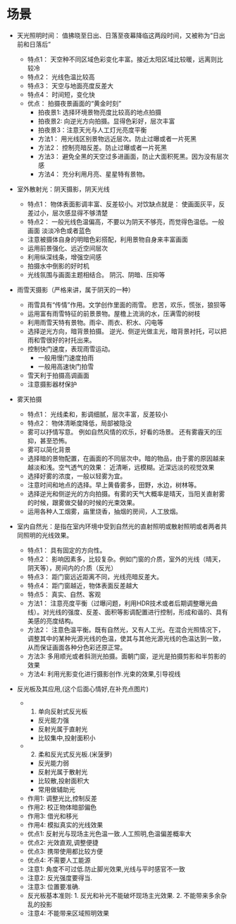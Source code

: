 # 场景
- 天光照明时间： 值拂晓至日出、日落至夜幕降临这两段时间，又被称为“日出前和日落后”
  - 特点1： 天空种不同区域色彩变化丰富。接近太阳区域比较暖，远离则比较冷
  - 特点2： 光线色温比较高
  - 特点3： 天空与地面亮度反差大
  - 特点4： 时间短，变化快
  - 优点： 拍摄夜景画面的“黄金时刻”
    - 拍夜景1: 选择环境景物亮度比较高的地点拍摄
    - 拍夜景2: 向逆光方向拍摄。显得色彩好，层次丰富
    - 拍夜景3：注意天光与人工灯光亮度平衡
    - 方法1： 用光线区别景物远近层次。防止过曝或者一片死黑
    - 方法2： 控制亮暗反差。防止过曝或者一片死黑
    - 方法3： 避免全黑的天空过多进画面，防止大面积死黑。因为没有层次感
    - 方法4： 充分利用月亮、星星特有景物。
- 室外散射光：阴天摄影，阴天光线
  - 特点1： 物体表面影调丰富、反差较小。对饮缺点就是： 使画面灰平，反差过小，层次感显得不够清楚
  - 特点2： 一般光线色温偏高，不要以为阴天不够亮，而觉得色温低。一般画面 淡淡冷色或者蓝色
  - 注意被摄体自身的明暗色彩搭配，利用景物自身来丰富画面
  - 运用前景强化、远近空间层次
  - 利用纵深线条，增强空间感
  - 拍摄水中倒影的好时机
  - 光线氛围与画面主题相结合。  阴沉、阴暗、压抑等

- 雨雪天摄影（严格来讲，属于阴天的一种）
  - 雨雪具有“传情”作用。文学创作里面的雨雪。 悲苦，欢乐，慌张，狼狈等
  - 运用富有雨雪特征的前景景物。屋檐上流淌的水，压满雪的树枝
  - 利用雨雪天特有景物。雨伞、雨衣、积水、闪电等
  - 选择逆光方向，暗背景拍摄。 逆光、侧逆光做主光，暗背景衬托，可以把雨和雪很好的衬托出来。
  - 控制快门速度，表现雨雪运动。
    - 一般用慢门速度拍雨
    - 一般用高速快门拍雪
  - 雪天利于拍摄高调画面
  - 注意摄影器材保护

- 雾天拍摄
  - 特点1： 光线柔和，影调细腻，层次丰富，反差较小
  - 特点2： 物体清晰度降低，局部被隐没
  - 雾可以抒情写意。  例如自然风情的欢乐，好看的场景。  还有雾霾天的压抑，甚至恐怖。
  - 雾可以简化背景
  - 选择暗的景物配置，在画面的不同层次中。暗的物品，由于雾的原因越来越淡和浅。空气透气的效果： 近清晰，远模糊。近深远淡的视觉效果
  - 选择好雾的浓度，一般以轻雾为宜。
  - 注意时间和地点的选择。早上黄昏雾多，田野，水边，树林等。
  - 选择逆光和侧逆光的方向拍摄。有雾的天气大概率是晴天，当阳关直射雾的时候，跟雾做交替的时候的光束效果。
  - 运用各种人工烟雾，庙里烧香，抽烟的房间，人工放烟。

- 室内自然光：是指在室内环境中受到自然光的直射照明或散射照明或者两者共同照明的光线效果。
  - 特点1： 具有固定的方向性。
  - 特点2： 影响因素多，比较复杂。例如门窗的介质，室外的光线（晴天，阴天等），房间内的介质（反光）
  - 特点3： 距门窗远近距离不同，光线亮暗反差大。
  - 特点4： 距门窗越近，物体表面反差越大
  - 特点5： 真实、自然、客观
  - 方法1： 注意亮度平衡（过曝问题，利用HDR技术或者后期调整曝光曲线）。对光线的强度、反差、面积等影调配置进行控制，形成和谐的、具有美感的亮度结构。
  - 方法2： 注意色温平衡。既有自然光，又有人工光。在混合光照情况下，调整其中的某种光源光线的色温，使其与其他光源光线的色温达到一致，从而保证画面各种分色彩还原正常。
  - 方法3:  多用顺光或者斜测光拍摄。面朝门窗，逆光是拍摄剪影和半剪影的效果
  - 方法4:  利用光影变化进行摄影创作.光束的效果,引导视线

- 反光板及其应用,(这个后面心情好,在补充点图片)
  - 1. 单向反射式反光板
    - 反光能力强
    - 反射光属于直射光
    - 比较集中,投射面积小
  - 2. 柔和反光式反光板.(米菠萝)
    - 反光能力弱
    - 反射光属于散射光
    - 比较散,投射面积大
    - 常用做辅助光
  - 作用1: 调整光比,控制反差
  - 作用2: 校正物体暗部偏色
  - 作用3: 借光和移光
  - 作用4: 模拟真实的光线效果
  - 优点1: 反射光与现场主光色温一致.人工照明,色温偏差概率大
  - 优点2: 光效直观,调整便捷
  - 优点3: 携带使用都比较方便
  - 优点4: 不需要人工能源
  - 注意1: 角度不可过低.防止脚光效果,光线与平时感官不一致
  - 注意2: 反光强度要得当.
  - 注意3: 位置要准确.
  - 反光板基本准则: 1. 反光和补光不能破坏现场主光效果. 2. 不能带来多余杂乱的投影
  - 注意4: 不能带来区域照明效果
